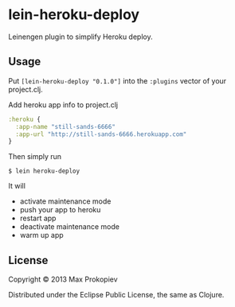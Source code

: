 # lein-heroku-deploy

Leinengen plugin to simplify Heroku deploy.

## Usage

Put `[lein-heroku-deploy "0.1.0"]` into the `:plugins` vector of your project.clj.

Add heroku app info to project.clj

```clojure
:heroku {
  :app-name "still-sands-6666"
  :app-url "http://still-sands-6666.herokuapp.com"
}
```

Then simply run

    $ lein heroku-deploy

It will

 * activate maintenance mode
 * push your app to heroku
 * restart app
 * deactivate maintenance mode
 * warm up app

## License

Copyright © 2013 Max Prokopiev

Distributed under the Eclipse Public License, the same as Clojure.
